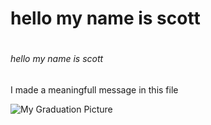 # <h1> hello my name is scott
# <h6> hello my name is scott

I made a meaningfull message in this file

![My Graduation Picture](https://github.com/user-attachments/assets/7a86bc71-b1b5-4d35-bda4-2657a766760b)
